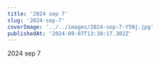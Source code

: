 ```yaml
---
title: '2024 sep 7'
slug: '2024-sep-7'
coverImage: '../../images/2024-sep-7-Y5Nj.jpg'
publishedAt: '2024-09-07T13:38:17.302Z'
---
```


2024 sep 7